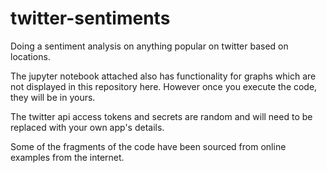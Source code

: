 # twitter-sentiments
Doing a sentiment analysis on anything popular on twitter based on locations.

The jupyter notebook attached also has functionality for graphs which are not displayed in this repository here. 
However once you execute the code, they will be in yours.

The twitter api access tokens and secrets are random and will need to be replaced with your own app's details.

Some of the fragments of the code have been sourced from online examples from the internet.

